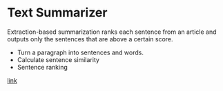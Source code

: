 # Text Summarizer

Extraction-based summarization ranks each sentence from an article and outputs only the sentences that are above a certain score.

- Turn a paragraph into sentences and words.
- Calculate sentence similarity
- Sentence ranking

[link](https://towardsdatascience.com/a-simple-text-summarizer-written-in-rust-4df05f9327a5)
